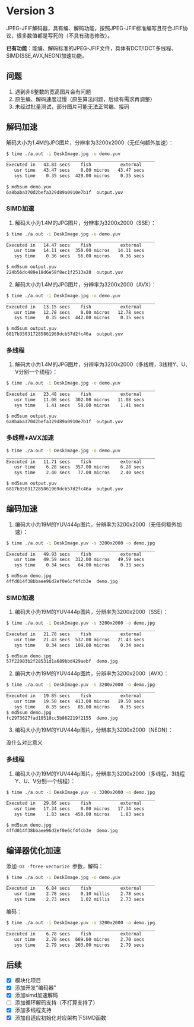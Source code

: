 # Version 3
JPEG-JFIF解码器，具有编、解码功能，按照JPEG-JFIF标准编写且符合JFIF协议，很多数值都是写死的（不具有动态修改）。

**已有功能**：能编、解码标准的JPEG-JFIF文件，具体有DCT/IDCT多线程、SIMD(SSE,AVX,NEON)加速功能。

## 问题

1. 遇到非8整数的宽高图片会有问题
2. 原生编、解码速度过慢（原生算法问题，后续有需求再调整）
3. 未经过批量测试，部分图片可能无法正常编、接码



## 解码加速

解码大小为1.4M的JPG图片，分辨率为3200x2000（无任何额外加速）：

```bash
$ time ./a.out -i DeskImage.jpg -o demo.yuv
________________________________________________________
Executed in   43.83 secs    fish           external
   usr time   43.47 secs    0.00 micros   43.47 secs
   sys time    0.35 secs  429.00 micros    0.35 secs
   
$ md5sum demo.yuv 
6a8baba370d2befa329d89a0910e7b1f  output.yuv
```

### SIMD加速

1. 解码大小为1.4M的JPG图片，分辨率为3200x2000（SSE）：

```bash
$ time ./a.out -i DeskImage.jpg -o demo.yuv
________________________________________________________
Executed in   14.47 secs    fish           external
   usr time   14.11 secs  350.00 micros   14.11 secs
   sys time    0.36 secs   56.00 micros    0.36 secs

$ md5sum output.yuv                                                         
224b56dc489e18d6e58f8ec1f2513a28  output.yuv
```

2. 解码大小为1.4M的JPG图片，分辨率为3200x2000（AVX）：

```bash
$ time ./a.out -i DeskImage.jpg -o demo.yuv
________________________________________________________
Executed in   13.15 secs    fish           external
   usr time   12.78 secs    0.00 micros   12.78 secs
   sys time    0.35 secs  442.00 micros    0.35 secs

$ md5sum output.yuv
6817b350317285861969dcb57d2fc46a  output.yuv
```


### 多线程

1. 解码大小为1.4M的JPG图片，分辨率为3200x2000（多线程，3线程Y、U、V分别一个线程）：

```bash
$ time ./a.out -i DeskImage.jpg -o demo.yuv
________________________________________________________
Executed in   23.48 secs    fish           external
   usr time   11.08 secs  302.00 micros   11.08 secs
   sys time    1.41 secs   58.00 micros    1.41 secs

$ md5sum output.yuv 
6a8baba370d2befa329d89a0910e7b1f  output.yuv
```


### 多线程+AVX加速

```bash
$ time ./a.out -i DeskImage.jpg -o demo.yuv
________________________________________________________
Executed in   11.71 secs    fish           external
   usr time    6.28 secs  357.00 micros    6.28 secs
   sys time    2.40 secs   77.00 micros    2.40 secs

$ md5sum output.yuv
6817b350317285861969dcb57d2fc46a  output.yuv
```




## 编码加速

1. 编码大小为19M的YUV444p图片，分辨率为3200x2000（无任何额外加速）：

```bash
$ time ./a.out -i DeskImage.yuv -s 3200x2000 -o demo.jpg 
________________________________________________________
Executed in   49.93 secs    fish           external
   usr time   49.59 secs  312.00 micros   49.59 secs
   sys time    0.34 secs   64.00 micros    0.33 secs

$ md5sum demo.jpg    
4ffd014f38bbaee96d2ef0e6cf4fcb3e  demo.jpg
```

### SIMD加速

1. 编码大小为19M的YUV444p图片，分辨率为3200x2000（SSE）：

```bash
$ time ./a.out -i DeskImage.yuv -s 3200x2000 -o demo.jpg 
________________________________________________________
Executed in   21.78 secs    fish           external
   usr time   21.43 secs  537.00 micros   21.43 secs
   sys time    0.34 secs  109.00 micros    0.34 secs

$ md5sum demo.jpg
57f22903b2f28531d1a689bbd429aebf  demo.jpg
```

2. 编码大小为19M的YUV444p图片，分辨率为3200x2000（AVX）：

```bash
$ time ./a.out -i DeskImage.yuv -s 3200x2000 -o demo.jpg 
________________________________________________________
Executed in   19.85 secs    fish           external
   usr time   19.50 secs  413.00 micros   19.50 secs
   sys time    0.35 secs   85.00 micros    0.35 secs
$ md5sum demo.jpg 
fc2973627fad10510cc5b862219f2155  demo.jpg
```

3. 编码大小为19M的YUV444p图片，分辨率为3200x2000（NEON）：

没什么对比意义


### 多线程
1. 编码大小为19M的YUV444p图片，分辨率为3200x2000（多线程，3线程Y、U、V分别一个线程）：

```bash
$ time ./a.out -i DeskImage.yuv -s 3200x2000 -o demo.jpg 
________________________________________________________
Executed in   29.86 secs    fish           external
   usr time   17.34 secs    0.00 micros   17.34 secs
   sys time    1.83 secs  450.00 micros    1.83 secs

$ md5sum demo.jpg
4ffd014f38bbaee96d2ef0e6cf4fcb3e  demo.jpg
```



## 编译器优化加速

添加`-O3 -ftree-vectorize `参数，解码：

```bash
$ time ./a.out -i DeskImage.jpg -o demo.yuv
________________________________________________________
Executed in    6.84 secs    fish           external
   usr time    2.78 secs    0.10 millis    2.78 secs
   sys time    2.73 secs    1.02 millis    2.73 secs
```

编码：

```bash
$ time ./a.out -i DeskImage.yuv -s 3200x2000 -o demo.jpg 
________________________________________________________
Executed in    6.78 secs    fish           external
   usr time    2.70 secs  669.00 micros    2.70 secs
   sys time    2.79 secs  203.00 micros    2.79 secs

```





## 后续

- [x] 模块化项目
- [x] 添加开发“编码器”
- [x] 添加simd加速解码
- [ ] 添加循环解码支持（不打算支持了）
- [x] 添加多线程支持
- [x] 添加自适应初始化对应架构下SIMD函数 
